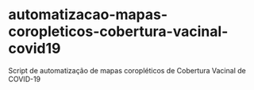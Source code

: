 # automatizacao-mapas-coropleticos-cobertura-vacinal-covid19
Script de automatização de mapas coropléticos de Cobertura Vacinal de COVID-19
